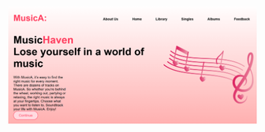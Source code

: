 ![image alt](https://github.com/varshathombre21/basic-music-website/blob/main/home%20pg.png?raw=true)
